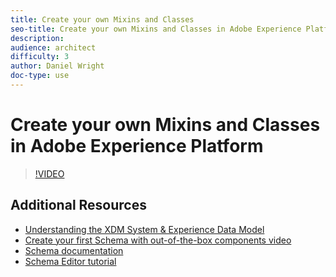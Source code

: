 ```yaml
---
title: Create your own Mixins and Classes
seo-title: Create your own Mixins and Classes in Adobe Experience Platform 
description: 
audience: architect
difficulty: 3
author: Daniel Wright
doc-type: use
---
```


# Create your own Mixins and Classes in Adobe Experience Platform

>[!VIDEO](https://video.tv.adobe.com/v/27013?quality=12)

## Additional Resources

* [Understanding the XDM System & Experience Data Model](understanding-the-xdm-system-and-experience-data-model.md)
* [Create your first Schema with out-of-the-box components video](create-your-first-schema-with-out-of-the-box-components.md)
* [Schema documentation](https://www.adobe.io/apis/experienceplatform/home/xdm.html)
* [Schema Editor tutorial](https://www.adobe.com/go/xdm-schema-editor-tutorial-en)